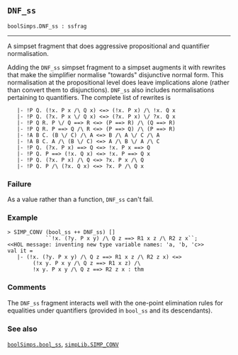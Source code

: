 ## `DNF_ss`

``` hol4
boolSimps.DNF_ss : ssfrag
```

------------------------------------------------------------------------

A simpset fragment that does aggressive propositional and quantifier
normalisation.

Adding the `DNF_ss` simpset fragment to a simpset augments it with
rewrites that make the simplifier normalise "towards" disjunctive normal
form. This normalisation at the propositional level does leave
implications alone (rather than convert them to disjunctions). `DNF_ss`
also includes normalisations pertaining to quantifiers. The complete
list of rewrites is

``` hol4
   |- !P Q. (!x. P x /\ Q x) <=> (!x. P x) /\ !x. Q x
   |- !P Q. (?x. P x \/ Q x) <=> (?x. P x) \/ ?x. Q x
   |- !P Q R. P \/ Q ==> R <=> (P ==> R) /\ (Q ==> R)
   |- !P Q R. P ==> Q /\ R <=> (P ==> Q) /\ (P ==> R)
   |- !A B C. (B \/ C) /\ A <=> B /\ A \/ C /\ A
   |- !A B C. A /\ (B \/ C) <=> A /\ B \/ A /\ C
   |- !P Q. (?x. P x) ==> Q <=> !x. P x ==> Q
   |- !P Q. P ==> (!x. Q x) <=> !x. P ==> Q x
   |- !P Q. (?x. P x) /\ Q <=> ?x. P x /\ Q
   |- !P Q. P /\ (?x. Q x) <=> ?x. P /\ Q x
```

### Failure

As a value rather than a function, `DNF_ss` can't fail.

### Example

``` hol4
> SIMP_CONV (bool_ss ++ DNF_ss) []
            ``!x. (?y. P x y) /\ Q z ==> R1 x z /\ R2 z x``;
<<HOL message: inventing new type variable names: 'a, 'b, 'c>>
val it =
   |- (!x. (?y. P x y) /\ Q z ==> R1 x z /\ R2 z x) <=>
        (!x y. P x y /\ Q z ==> R1 x z) /\
        !x y. P x y /\ Q z ==> R2 z x : thm
```

### Comments

The `DNF_ss` fragment interacts well with the one-point elimination
rules for equalities under quantifiers (provided in `bool_ss` and its
descendants).

### See also

[`boolSimps.bool_ss`](#boolSimps.bool_ss),
[`simpLib.SIMP_CONV`](#simpLib.SIMP_CONV)
